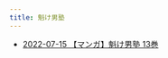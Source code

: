 ```yaml
---
title: 魁け男塾
---
```



- [2022-07-15 【マンガ】魁け男塾 13巻](./../../../../../d/2022/07/15/【マンガ】魁け男塾_13巻.md)




